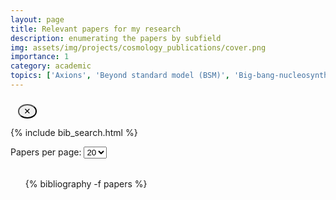 ```yaml
---
layout: page
title: Relevant papers for my research
description: enumerating the papers by subfield
img: assets/img/projects/cosmology_publications/cover.png
importance: 1
category: academic
topics: ['Axions', 'Beyond standard model (BSM)', 'Big-bang-nucleosynthesis (BBN)', 'Chiral plasma instability (CPI) and chiral magnetic effect (CME)', 'Cosmological parameters', 'Cosmic microwave background (CMB)', 'Ultra high energy cosmic rays (UHECR)', 'Dark energy (DE)', 'Dark matter. (DM)', 'General relativity (GR) and modified gravity (MG)', 'Gravitational waves (GWs) theory & observations', 'Inflation', 'Isotropy', 'Large-scale structure (LSS)', 'Lorentz symmetry', 'Neutrinos', 'Parity symmetry', 'Perturbations', 'Phase transitions (PTs)', 'Primordial magnetic fields (PMFs)', 'Turbulence', 'Miscellaneous']
---
```


<!-- ──────────────────────────────────────────────────────────────
     TOPIC‑CHIP MENU
     ─────────────────────────────────────────────────────────── -->
<div id="tag‑chooser" class="mb-3">
  <div class="chip-box" id="available-tags"></div>
  <div class="chip-box chosen" id="selected-tags"></div>
  <button id="clear-tags" class="clear-chips btn btn-sm" title="Clear all">✕</button>
</div>

{% include bib_search.html %}

<!-- ───────────────────── Pagination selector ────────────────── -->
<div class="bibliography-controls">
  <label for="per-page">Papers per page:</label>
  <select id="per-page">
    <option value="10">10</option>
    <option value="20" selected>20</option>
    <option value="50">50</option>
  </select>
</div>

<div id="bib-nav-top" class="bib-nav"></div>

<ul id="bib-list">
  {% bibliography -f papers %}
</ul>

<div id="bib-nav"      class="bib-nav"></div>

<!-- ───────────────────────── CSS ─────────────────────────────── -->
<style>
/* chips */
.chip-box          { display:flex; flex-wrap:wrap; gap:.4rem; }
.chip-box.chosen   { margin-top:.6rem; }

.chip {
  display:inline-flex; align-items:center; gap:.25em;
  padding:.25em .6em; border-radius:1rem; font-size:.875rem;
  background:#e5e5e5; cursor:pointer; user-select:none;
  transition:background .15s ease;
}
.chip:hover        { background:#d0d0d0; }
.chip.chosen       { background:#6495ed; color:#fff; }
.chip .close       { font-size:.8em; margin-left:.3em; }

.clear-chips {
  margin-left:.75rem; padding:.15rem .45rem;
  border-radius:50%; line-height:1; cursor:pointer;
}

.hidden, .tag‑filtered { display:none !important; }

/* nav buttons */
.bib-nav { margin:1rem 0; display:flex; flex-wrap:wrap; gap:.4rem; }
.bib-nav button { padding:.2rem .55rem; }
</style>

<!-- ───────────────────────── JS ──────────────────────────────── -->
<script>
document.addEventListener('DOMContentLoaded', () => {
/* ========== 0.  Grab stuff ========== */
const allTopics = {{ page.topics | jsonify }};          // from front‑matter
const boxAvail  = document.getElementById('available-tags');
const boxChosen = document.getElementById('selected-tags');
const clearBtn  = document.getElementById('clear-tags');
const selected  = new Set();

/* ========== 1.  Build chips ========== */
const makeChip = (label, chosen=false) => {
  const chip = document.createElement('span');
  chip.className = 'chip' + (chosen ? ' chosen' : '');
  chip.dataset.tag = label.toLowerCase();
  chip.textContent = label;
  const x = document.createElement('span');
  x.textContent = '✕'; x.className = 'close';
  x.style.display = chosen ? '' : 'none';
  chip.appendChild(x);
  return chip;
};
allTopics.forEach(t => boxAvail.appendChild(makeChip(t)));

/* click logic */
function choose(chip){
  selected.add(chip.dataset.tag);
  chip.classList.add('chosen');
  chip.querySelector('.close').style.display='';
  boxChosen.appendChild(chip);
  updateFilter();
}
function unchoose(chip){
  selected.delete(chip.dataset.tag);
  chip.classList.remove('chosen');
  chip.querySelector('.close').style.display='none';
  boxAvail.appendChild(chip);
  updateFilter();
}
[boxAvail, boxChosen].forEach(box=>{
  box.addEventListener('click',e=>{
    const chip=e.target.closest('.chip'); if(!chip) return;
    chip.classList.contains('chosen')?unchoose(chip):choose(chip);
  });
});
clearBtn.addEventListener('click',()=>[...boxChosen.children].forEach(unchoose));

/* ========== 2.  Tag filter + search filter ========== */
const bibItems = Array.from(document.querySelectorAll('#bib-list li'));

function tagMatch(li){
  if(selected.size===0) return true;
  const liTags=(li.dataset.topics||'').split(',').map(s=>s.trim().toLowerCase());
  return [...selected].every(t=>liTags.includes(t));
}
function updateFilter(){
  bibItems.forEach(li=>{
    li.classList.toggle('tag‑filtered',!tagMatch(li));
  });
  rebuildPagination();
}
document.addEventListener('bibsearch:results-updated', updateFilter);

/* ========== 3.  Pagination ========== */
const perPageSelect=document.getElementById('per-page');
const navTop=document.getElementById('bib-nav-top');
const navBottom=document.getElementById('bib-nav');
let perPage=+perPageSelect.value, currentPage=1;

const getVisible=()=>bibItems.filter(li=>!li.classList.contains('search_hidden')&&!li.classList.contains('tag‑filtered'));

function showPage(page){
  const visible=getVisible();
  const totalPages=Math.max(1,Math.ceil(visible.length/perPage));
  page=Math.min(page,totalPages);

  const start=(page-1)*perPage, end=page*perPage;
  visible.forEach((li,i)=>li.style.display=(i>=start&&i<end)?'':'none');
  [...bibItems].filter(li=>!visible.includes(li)).forEach(li=>li.style.display='none');
  currentPage=page;
  buildNav(totalPages);
}
function buildNav(totalPages){
  const fill=bar=>{
    bar.innerHTML='';
    const add=(txt,p,dis=false)=>{
      const b=document.createElement('button'); b.textContent=txt; b.disabled=dis;
      if(!dis) b.onclick=()=>showPage(p);
      bar.appendChild(b);
    };
    if(totalPages===1) return;
    add('«',1,currentPage===1);
    for(let p=1;p<=totalPages;p++){
      if(Math.abs(p-currentPage)<=4||p===1||p===totalPages)
        add(p,p,p===currentPage);
      else if(Math.abs(p-currentPage)===5) bar.appendChild(document.createTextNode('…'));
    }
    add('»',totalPages,currentPage===totalPages);
  };
  [navTop,navBottom].forEach(fill);
}
function rebuildPagination(){ showPage(1); }
perPageSelect.addEventListener('change',()=>{ perPage=+perPageSelect.value; rebuildPagination(); });

/* ========== 4.  Collapsible Abstract/BibTeX blocks ========== */
document.querySelectorAll('#bib-list div.abstract, #bib-list div.bibtex')
        .forEach(div=>div.classList.add('hidden'));
document.querySelectorAll('#bib-list a.abstract.btn').forEach(btn=>{
  const block=btn.closest('li').querySelector('div.abstract');
  if(block) btn.addEventListener('click',e=>{e.preventDefault();block.classList.toggle('hidden');});
});
document.querySelectorAll('#bib-list a.bibtex.btn').forEach(btn=>{
  const block=btn.closest('li').querySelector('div.bibtex');
  if(block) btn.addEventListener('click',e=>{e.preventDefault();block.classList.toggle('hidden');});
});

/* kick things off */
updateFilter();
});
</script>
